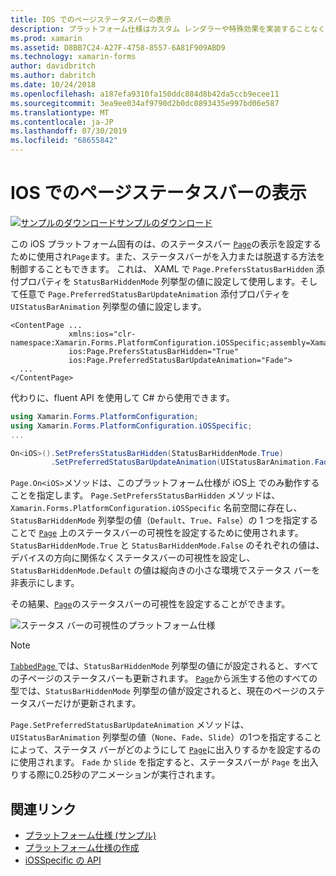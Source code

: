 ```yaml
---
title: IOS でのページステータスバーの表示
description: プラットフォーム仕様はカスタム レンダラーや特殊効果を実装することなく、特定のプラットフォームでのみ利用できる機能の使用を可能にします。 この記事では、ページのステータスバーの表示を設定する iOS プラットフォーム固有のを使用する方法について説明します。
ms.prod: xamarin
ms.assetid: D8BB7C24-A27F-4758-8557-6A81F909ABD9
ms.technology: xamarin-forms
author: davidbritch
ms.author: dabritch
ms.date: 10/24/2018
ms.openlocfilehash: a187efa9310fa150ddc884d8b42da5ccb9ecee11
ms.sourcegitcommit: 3ea9ee034af9790d2b0dc0893435e997bd06e587
ms.translationtype: MT
ms.contentlocale: ja-JP
ms.lasthandoff: 07/30/2019
ms.locfileid: "68655842"
---
```

# <a name="page-status-bar-visibility-on-ios"></a>IOS でのページステータスバーの表示

[![サンプルのダウンロード](~/media/shared/download.png)サンプルのダウンロード](https://docs.microsoft.com/samples/xamarin/xamarin-forms-samples/userinterface-platformspecifics)

この iOS プラットフォーム固有のは、のステータスバー [`Page`](xref:Xamarin.Forms.Page)の表示を設定するために使用され`Page`ます。また、ステータスバーがを入力または脱退する方法を制御することもできます。 これは、 XAML で `Page.PrefersStatusBarHidden` 添付プロパティを `StatusBarHiddenMode` 列挙型の値に設定して使用します。そして任意で `Page.PreferredStatusBarUpdateAnimation` 添付プロパティを `UIStatusBarAnimation` 列挙型の値に設定します。

```xaml
<ContentPage ...
             xmlns:ios="clr-namespace:Xamarin.Forms.PlatformConfiguration.iOSSpecific;assembly=Xamarin.Forms.Core"
             ios:Page.PrefersStatusBarHidden="True"
             ios:Page.PreferredStatusBarUpdateAnimation="Fade">
  ...
</ContentPage>
```

代わりに、fluent API を使用して C# から使用できます。

```csharp
using Xamarin.Forms.PlatformConfiguration;
using Xamarin.Forms.PlatformConfiguration.iOSSpecific;
...

On<iOS>().SetPrefersStatusBarHidden(StatusBarHiddenMode.True)
         .SetPreferredStatusBarUpdateAnimation(UIStatusBarAnimation.Fade);
```

`Page.On<iOS>`メソッドは、このプラットフォーム仕様が iOS上 でのみ動作することを指定します。 `Page.SetPrefersStatusBarHidden` メソッドは、`Xamarin.Forms.PlatformConfiguration.iOSSpecific` 名前空間に存在し、`StatusBarHiddenMode` 列挙型の値（`Default`、`True`、`False`）の 1 つを指定することで [`Page`](xref:Xamarin.Forms.Page) 上のステータスバーの可視性を設定するために使用されます。 `StatusBarHiddenMode.True` と `StatusBarHiddenMode.False` のそれぞれの値は、デバイスの方向に関係なくステータスバーの可視性を設定し、`StatusBarHiddenMode.Default` の値は縦向きの小さな環境でステータス バーを非表示にします。

その結果、[`Page`](xref:Xamarin.Forms.Page)のステータスバーの可視性を設定することができます。

![](page-status-bar-visibility-images/hide-status-bar.png "ステータス バーの可視性のプラットフォーム仕様")

> [!NOTE]
> [ `TabbedPage` ](xref:Xamarin.Forms.TabbedPage)では、`StatusBarHiddenMode` 列挙型の値にが設定されると、すべての子ページのステータスバーも更新されます。 [`Page`](xref:Xamarin.Forms.Page)から派生する他のすべての型では、`StatusBarHiddenMode` 列挙型の値が設定されると、現在のページのステータスバーだけが更新されます。

`Page.SetPreferredStatusBarUpdateAnimation` メソッドは、`UIStatusBarAnimation` 列挙型の値（`None`、`Fade`、`Slide`）の1つを指定することによって、ステータス バーがどのようにして [`Page`](xref:Xamarin.Forms.Page)に出入りするかを設定するのに使用されます。 `Fade` か `Slide` を指定すると、ステータスバーが `Page` を出入りする際に0.25秒のアニメーションが実行されます。

## <a name="related-links"></a>関連リンク

- [プラットフォーム仕様 (サンプル)](https://docs.microsoft.com/samples/xamarin/xamarin-forms-samples/userinterface-platformspecifics)
- [プラットフォーム仕様の作成](~/xamarin-forms/platform/platform-specifics/index.md#creating-platform-specifics)
- [iOSSpecific の API](xref:Xamarin.Forms.PlatformConfiguration.iOSSpecific)
